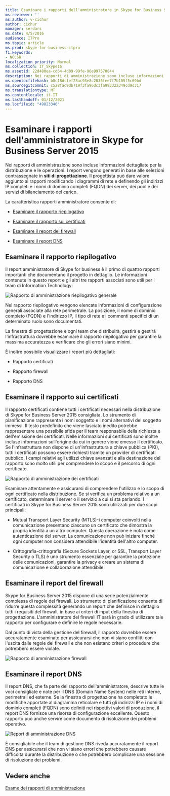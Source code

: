 ```yaml
---
title: Esaminare i rapporti dell'amministratore in Skype for Business Server 2015
ms.reviewer: ''
ms.author: v-cichur
author: cichur
manager: serdars
ms.date: 4/5/2016
audience: ITPro
ms.topic: article
ms.prod: skype-for-business-itpro
f1.keywords:
- NOCSH
localization_priority: Normal
ms.collection: IT_Skype16
ms.assetid: 22d480ea-cd64-4d09-99fe-96e997570844
description: Nei rapporti di amministrazione sono incluse informazioni dettagliate per la distribuzione e le operazioni. I report vengono generati in base alle selezioni contrassegnate in siti di progettazione. Il progettista può dare valore aggiunto ai rapporti modificando i diagrammi di rete e definendo gli indirizzi IP completi e i nomi di dominio completi (FQDN) dei server, dei pool e dei servizi di bilanciamento del carico.
ms.openlocfilehash: b8c18dcfef28ac93e8c2036fee7f7b105f5c69bd
ms.sourcegitcommit: c528fad9db719f3fa96dc3fa99332a349cd9d317
ms.translationtype: MT
ms.contentlocale: it-IT
ms.lasthandoff: 01/12/2021
ms.locfileid: "49823346"
---
```

# <a name="review-the-administrator-reports-in-skype-for-business-server-2015"></a>Esaminare i rapporti dell'amministratore in Skype for Business Server 2015

Nei rapporti di amministrazione sono incluse informazioni dettagliate per la distribuzione e le operazioni. I report vengono generati in base alle selezioni contrassegnate in **siti di progettazione**. Il progettista può dare valore aggiunto ai rapporti modificando i diagrammi di rete e definendo gli indirizzi IP completi e i nomi di dominio completi (FQDN) dei server, dei pool e dei servizi di bilanciamento del carico.

La caratteristica rapporti amministratore consente di:

- [Esaminare il rapporto riepilogativo](review-the-administrator-reports.md#Summary_report)

- [Esaminare il rapporto sui certificati](review-the-administrator-reports.md#Certificates_Report)

- [Esaminare il report del firewall](review-the-administrator-reports.md#Firewall_report)

- [Esaminare il report DNS](review-the-administrator-reports.md#DNS_Report)

## <a name="review-the-summary-report"></a>Esaminare il rapporto riepilogativo
<a name="Summary_report"> </a>

Il report amministratore di Skype for business è il primo di quattro rapporti importanti che documentano il progetto in dettaglio. Le informazioni contenute in questo report e gli altri tre rapporti associati sono utili per i team di Information Technology:

![Rapporto di amministrazione riepilogativo generale](../../media/General_Summary_Report_Admin_Report.png)

Nel rapporto riepilogativo vengono elencate informazioni di configurazione generali associate alla rete perimetrale. La posizione, il nome di dominio completo (FQDN) e l'indirizzo IP, il tipo di rete e i commenti specifici di un determinato ruolo sono documentati.

La finestra di progettazione e ogni team che distribuirà, gestirà e gestirà l'infrastruttura dovrebbe esaminare il rapporto riepilogativo per garantire la massima accuratezza e verificare che gli errori siano minimi.

È inoltre possibile visualizzare i report più dettagliati:

- Rapporto certificati

- Rapporto firewall

- Rapporto DNS

## <a name="review-the-certificates-report"></a>Esaminare il rapporto sui certificati
<a name="Certificates_Report"> </a>

Il rapporto certificati contiene tutti i certificati necessari nella distribuzione di Skype for Business Server 2015 consigliata. Lo strumento di pianificazione rappresenta i nomi soggetto e i nomi alternativi del soggetto immessi. Il testo predefinito che viene lasciato inedito potrebbe rappresentare una possibile sfida per il team responsabile della richiesta e dell'emissione dei certificati. Nelle informazioni sui certificati sono inoltre incluse informazioni sull'origine da cui in genere viene emesso il certificato. Se l'infrastruttura non dispone di un'infrastruttura a chiave pubblica (PKI), tutti i certificati possono essere richiesti tramite un provider di certificati pubblico. I campi relativi agli utilizzi chiave avanzati e alla destinazione del rapporto sono molto utili per comprendere lo scopo e il percorso di ogni certificato.

![Rapporto di amministrazione dei certificati](../../media/Certificates_Report_Admin_Report.png)

Esaminare attentamente e assicurarsi di comprendere l'utilizzo e lo scopo di ogni certificato nella distribuzione. Se si verifica un problema relativo a un certificato, determinare il server o il servizio a cui si sta parlando. I certificati in Skype for Business Server 2015 sono utilizzati per due scopi principali:

- Mutual Transport Layer Security (MTLS)-i computer coinvolti nella comunicazione presentano ciascuno un certificato che dimostra la propria identità a un altro computer. Questa operazione è nota come autenticazione del server. La comunicazione non può iniziare finché ogni computer non considera attendibile l'identità dell'altro computer.

- Crittografia-crittografia (Secure Sockets Layer, or SSL, Transport Layer Security o TLS) è uno strumento essenziale per garantire la protezione delle comunicazioni, garantire la privacy e creare un sistema di comunicazione e collaborazione attendibile.

## <a name="review-the-firewall-report"></a>Esaminare il report del firewall
<a name="Firewall_report"> </a>

Skype for Business Server 2015 dispone di una serie potenzialmente complessa di regole del firewall. Lo strumento di pianificazione consente di ridurre questa complessità generando un report che definisce in dettaglio tutti i requisiti del firewall, in base ai criteri di input della finestra di progettazione. L'amministratore del firewall IT sarà in grado di utilizzare tale rapporto per configurare e definire le regole necessarie.

Dal punto di vista della gestione del firewall, il rapporto dovrebbe essere accuratamente esaminato per assicurarsi che non vi siano conflitti con l'uscita dalle regole del firewall e che non esistano criteri o procedure che potrebbero essere violate.

![Rapporto di amministrazione firewall](../../media/Firewall_Report_Admin_Report.png)

## <a name="review-the-dns-report"></a>Esaminare il report DNS
<a name="DNS_Report"> </a>

Il report DNS, che fa parte del rapporto dell'amministratore, descrive tutte le voci consigliate e note per il DNS (Domain Name System) nelle reti interne, perimetrali ed esterne. Se la finestra di progettazione ha completato le modifiche apportate al diagramma reticolare e tutti gli indirizzi IP e i nomi di dominio completi (FQDN) sono definiti nei rispettivi valori di produzione, il report DNS fornisce una risorsa di configurazione eccellente. Questo rapporto può anche servire come documento di risoluzione dei problemi operativo.

![Report di amministrazione DNS](../../media/DNS_Report_Admin_Report.png)

È consigliabile che il team di gestione DNS riveda accuratamente il report DNS per assicurarsi che non vi siano errori che potrebbero causare difficoltà durante la distribuzione o che potrebbero complicare una sessione di risoluzione dei problemi.

## <a name="see-also"></a>Vedere anche
<a name="DNS_Report"> </a>

[Esame dei rapporti di amministrazione](https://technet.microsoft.com/library/1dee56a9-a033-4201-9765-e3469bd7d3e3.aspx)
